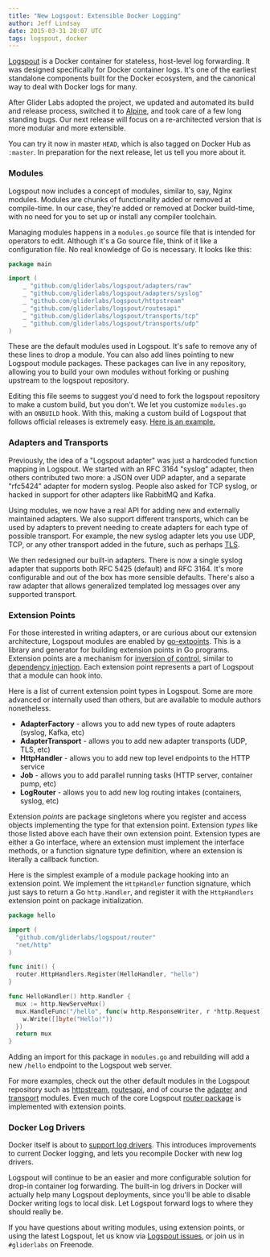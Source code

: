 ```yaml
---
title: "New Logspout: Extensible Docker Logging"
author: Jeff Lindsay
date: 2015-03-31 20:07 UTC
tags: logspout, docker
---
```


[Logspout](https://github.com/gliderlabs/logspout) is a Docker container for stateless, host-level log forwarding. It was designed specifically for Docker container logs. It's one of the earliest standalone components built for the Docker ecosystem, and the canonical way to deal with Docker logs for many.

After Glider Labs adopted the project, we updated and automated its build and release process, switched it to [Alpine](http://gliderlabs.com/blog/2015/03/20/our-minimal-alpine-linux-image-joins-docker-official-images/), and took care of a few long standing bugs. Our next release will focus on a re-architected version that is more modular and more extensible.

You can try it now in master `HEAD`, which is also tagged on Docker Hub as `:master`. In preparation for the next release, let us tell you more about it.

### Modules

Logspout now includes a concept of modules, similar to, say, Nginx modules. Modules are chunks of functionality added or removed at compile-time. In our case, they're added or removed at Docker build-time, with no need for you to set up or install any compiler toolchain.

Managing modules happens in a `modules.go` source file that is intended for operators to edit. Although it's a Go source file, think of it like a configuration file. No real knowledge of Go is necessary. It looks like this:

```go
package main

import (
	_ "github.com/gliderlabs/logspout/adapters/raw"
	_ "github.com/gliderlabs/logspout/adapters/syslog"
	_ "github.com/gliderlabs/logspout/httpstream"
	_ "github.com/gliderlabs/logspout/routesapi"
	_ "github.com/gliderlabs/logspout/transports/tcp"
	_ "github.com/gliderlabs/logspout/transports/udp"
)
```

These are the default modules used in Logspout. It's safe to remove any of these lines to drop a module. You can also add lines pointing to new Logspout module packages. These packages can live in any repository, allowing you to build your own modules without forking or pushing upstream to the logspout repository.

Editing this file seems to suggest you'd need to fork the logspout repository to make a custom build, but you don't. We let you customize `modules.go` with an `ONBUILD` hook. With this, making a custom build of Logspout that follows official releases is extremely easy. [Here is an example.](https://github.com/gliderlabs/logspout/tree/master/custom)

### Adapters and Transports

Previously, the idea of a "Logspout adapter" was just a hardcoded function mapping in Logspout. We started with an RFC 3164 "syslog" adapter, then others contributed two more: a JSON over UDP adapter, and a separate "rfc5424" adapter for modern syslog. People also asked for TCP syslog, or hacked in support for other adapters like RabbitMQ and Kafka.

Using modules, we now have a real API for adding new and externally maintained adapters. We also support different transports, which can be used by adapters to prevent needing to create adapters for each type of possible transport. For example, the new syslog adapter lets you use UDP, TCP, or any other transport added in the future, such as perhaps [TLS](https://github.com/gliderlabs/logspout/blob/master/transports/tls/tls.go).

We then redesigned our built-in adapters. There is now a single syslog adapter that supports both RFC 5425 (default) and RFC 3164. It's more configurable and out of the box has more sensible defaults. There's also a raw adapter that allows generalized templated log messages over any supported transport.

### Extension Points

For those interested in writing adapters, or are curious about our extension architecture, Logspout modules are enabled by [go-extpoints](https://github.com/progrium/go-extpoints). This is a library and generator for building extension points in Go programs. Extension points are a mechanism for [inversion of control](http://en.wikipedia.org/wiki/Inversion_of_control), similar to [dependency injection](http://en.wikipedia.org/wiki/Dependency_injection). Each extension point represents a part of Logspout that a module can hook into.

Here is a list of current extension point types in Logspout. Some are more advanced or internally used than others, but are available to module authors nonetheless.

 * **AdapterFactory** - allows you to add new types of route adapters (syslog, Kafka, etc)
 * **AdapterTransport** - allows you to add new adapter transports (UDP, TLS, etc)
 * **HttpHandler** - allows you to add new top level endpoints to the HTTP service
 * **Job** - allows you to add parallel running tasks (HTTP server, container pump, etc)
 * **LogRouter** - allows you to add new log routing intakes (containers, syslog, etc)

Extension *points* are package singletons where you register and access objects implementing the type for that extension point. Extension *types* like those listed above each have their own extension point. Extension types are either a Go interface, where an extension must implement the interface methods, or a function signature type definition, where an extension is literally a callback function.

Here is the simplest example of a module package hooking into an extension point. We implement the `HttpHandler` function signature, which just says to return a Go `http.Handler`, and register it with the `HttpHandlers` extension point on package initialization.

```go
package hello

import (
  "github.com/gliderlabs/logspout/router"
  "net/http"
)

func init() {
  router.HttpHandlers.Register(HelloHandler, "hello")
}

func HelloHandler() http.Handler {
  mux := http.NewServeMux()
  mux.HandleFunc("/hello", func(w http.ResponseWriter, r *http.Request) {
    w.Write([]byte("Hello!"))
  })
  return mux
}

```

Adding an import for this package in `modules.go` and rebuilding will add a new `/hello` endpoint to the Logspout web server.

For more examples, check out the other default modules in the Logspout repository such as [httpstream](https://github.com/gliderlabs/logspout/tree/master/httpstream), [routesapi](https://github.com/gliderlabs/logspout/tree/master/routesapi), and of course the [adapter](https://github.com/gliderlabs/logspout/tree/master/adapters) and [transport](https://github.com/gliderlabs/logspout/tree/master/transports) modules. Even much of the core Logspout [router package](https://github.com/gliderlabs/logspout/tree/master/router) is implemented with extension points.

### Docker Log Drivers

Docker itself is about to [support log drivers](https://github.com/docker/docker/issues/7195). This introduces improvements to current Docker logging, and lets you recompile Docker with new log drivers.

Logspout will continue to be an easier and more configurable solution for drop-in container log forwarding. The built-in log drivers in Docker will actually help many Logspout deployments, since you'll be able to disable Docker writing logs to local disk. Let Logspout forward logs to where they should really be.

If you have questions about writing modules, using extension points, or using the latest Logspout, let us know via [Logspout issues](https://github.com/gliderlabs/logspout/issues), or join us in `#gliderlabs` on Freenode.

